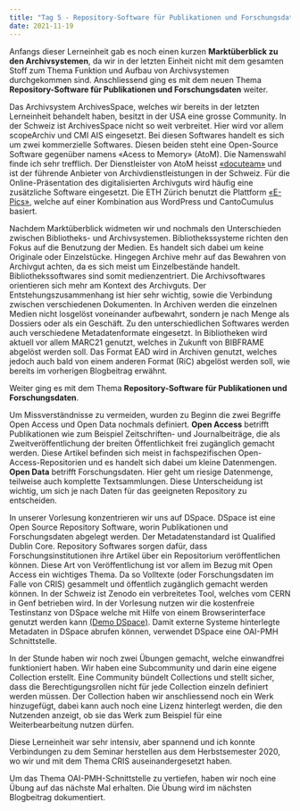 ```yaml
---
title: "Tag 5 - Repository-Software für Publikationen und Forschungsdaten"
date: 2021-11-19
---
```


Anfangs dieser Lerneinheit gab es noch einen kurzen **Marktüberblick zu den Archivsystemen**, da wir in der letzten Einheit nicht mit dem gesamten Stoff zum Thema Funktion und Aufbau von Archivsystemen durchgekommen sind. Anschliessend ging es mit dem neuen Thema **Repository-Software für Publikationen und Forschungsdaten** weiter.

Das Archivsystem ArchivesSpace, welches wir bereits in der letzten Lerneinheit behandelt haben, besitzt in der USA eine grosse Community. In der Schweiz ist ArchivesSpace nicht so weit verbreitet. Hier wird vor allem scopeArchiv und CMI AIS eingesetzt. Bei diesen Softwares handelt es sich um zwei kommerzielle Softwares. Diesen beiden steht eine Open-Source Software gegenüber namens «Acess to Memory» (AtoM). Die Namenswahl finde ich sehr trefflich. Der Dienstleister von AtoM heisst [«docuteam»](https://www.docuteam.ch/atom-access-to-memory/) und ist der führende Anbieter von Archivdienstleistungen in der Schweiz. Für die Online-Präsentation des digitalisierten Archivguts wird häufig eine zusätzliche Software eingesetzt. Die ETH Zürich benutzt die Plattform [«E-Pics»](https://www.e-pics.ethz.ch/de/home/), welche auf einer Kombination aus WordPress und CantoCumulus basiert. 

Nachdem Marktüberblick widmeten wir und nochmals den Unterschieden zwischen Bibliotheks- und Archivsystemen. Bibliothekssysteme richten den Fokus auf die Benutzung der Medien. Es handelt sich dabei um keine Originale oder Einzelstücke. Hingegen Archive mehr auf das Bewahren von Archivgut achten, da es sich meist um Einzelbestände handelt. Bibliothekssoftwares sind somit medienzentriert. Die Archivsoftwares orientieren sich mehr am Kontext des Archivguts. Der Entstehungszusammenhang ist hier sehr wichtig, sowie die Verbindung zwischen verschiedenen Dokumenten. In Archiven werden die einzelnen Medien nicht losgelöst voneinander aufbewahrt, sondern je nach Menge als Dossiers oder als ein Geschäft. Zu den unterschiedlichen Softwares werden auch verschiedene Metadatenformate eingesetzt. In Bibliotheken wird aktuell vor allem MARC21 genutzt, welches in Zukunft von BIBFRAME abgelöst werden soll. Das Format EAD wird in Archiven genutzt, welches jedoch auch bald von einem anderen Format (RiC) abgelöst werden soll, wie bereits im vorherigen Blogbeitrag erwähnt.

Weiter ging es mit dem Thema **Repository-Software für Publikationen und Forschungsdaten**. 

Um Missverständnisse zu vermeiden, wurden zu Beginn die zwei Begriffe Open Access und Open Data nochmals definiert. **Open Access** betrifft Publikationen wie zum Beispiel Zeitschriften- und Journalbeiträge, die als Zweitveröffentlichung der breiten Öffentlichkeit frei zugänglich gemacht werden. Diese Artikel befinden sich meist in fachspezifischen Open-Access-Repositorien und es handelt sich dabei um kleine Datenmengen. **Open Data** betrifft Forschungsdaten. Hier geht um riesige Datenmenge, teilweise auch komplette Textsammlungen. Diese Unterscheidung ist wichtig, um sich je nach Daten für das geeigneten Repository zu entscheiden. 

In unserer Vorlesung konzentrieren wir uns auf DSpace. DSpace ist eine Open Source Repository Software, worin Publikationen und Forschungsdaten abgelegt werden. Der Metadatenstandard ist Qualified Dublin Core. Repository Softwares sorgen dafür, dass Forschungsinstitutionen ihre Artikel über ein Repositorium veröffentlichen können. Diese Art von Veröffentlichung ist vor allem im Bezug mit Open Access ein wichtiges Thema. Da so Volltexte (oder Forschungsdaten im Falle von CRIS) gesammelt und öffentlich zugänglich gemacht werden können. In der Schweiz ist Zenodo ein verbreitetes Tool, welches vom CERN in Genf betrieben wird. 
In der Vorlesung nutzen wir die kostenfreie Testinstanz von DSpace welche mit Hilfe von einem Browserinterface genutzt werden kann [(Demo DSpace)](http://demo.dspace.org/). Damit externe Systeme hinterlegte Metadaten in DSpace abrufen können, verwendet DSpace eine OAI-PMH Schnittstelle.

In der Stunde haben wir noch zwei Übungen gemacht, welche einwandfrei funktioniert haben. Wir haben eine Subcommunity und darin eine eigene Collection erstellt. Eine Community bündelt Collections und stellt sicher, dass die Berechtigungsrollen nicht für jede Collection einzeln definiert werden müssen. Der Collection haben wir anschliessend noch ein Werk hinzugefügt, dabei kann auch noch eine Lizenz hinterlegt werden, die den Nutzenden anzeigt, ob sie das Werk zum Beispiel für eine Weiterbearbeitung nutzen dürfen. 

Diese Lerneinheit war sehr intensiv, aber spannend und ich konnte Verbindungen zu dem Seminar herstellen aus dem Herbstsemester 2020, wo wir und mit dem Thema CRIS auseinandergesetzt haben.

Um das Thema OAI-PMH-Schnittstelle zu vertiefen, haben wir noch eine Übung auf das nächste Mal erhalten. Die Übung wird im nächsten Blogbeitrag dokumentiert.
